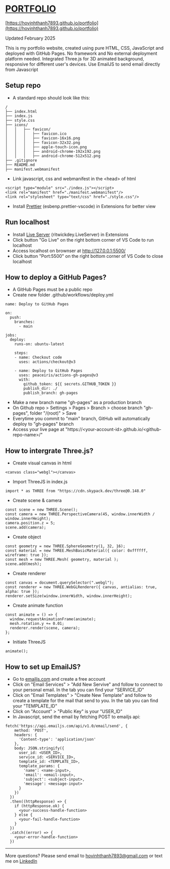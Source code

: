 # [PORTFOLIO](https://hovinhthanh7893.github.io/portfolio)

[https://hovinhthanh7893.github.io/portfolio](https://hovinhthanh7893.github.io/portfolio)

Updated February 2025

This is my portfolio website, created using pure HTML, CSS, JavaScript and deployed with GitHub Pages. No framework and No external deployment platform needed. Integrated Three.js for 3D animated background, responsive for different user's devices. Use EmailJS to send email directly from Javascript

## Setup repo
- A standard repo should look like this:
```
/
├── index.html
├── index.js
├── style.css
├── icons/
│   │   ├── favicon/
│   │   │   ├── favicon.ico
│   │   │   ├── favicon-16x16.png
│   │   │   ├── favicon-32x32.png
│   │   │   ├── apple-touch-icon.png
│   │   │   ├── android-chrome-192x192.png
│   │   │   ├── android-chrome-512x512.png
├── .gitignore
├── README.md
├── manifest.webmanifest
```
- Link javascript, css and webmanifest in the \<head> of html
```
<script type="module" src="./index.js"></script>
<link rel="manifest" href="./manifest.webmanifest"/>
<link rel="stylesheet" type="text/css" href="./style.css"/>
```
- Install [Prettier](https://marketplace.visualstudio.com/items?itemName=esbenp.prettier-vscode) (esbenp.prettier-vscode) in Extensions for better view

## Run localhost
- Install [Live Server](https://marketplace.visualstudio.com/items?itemName=ritwickdey.LiveServer) (ritwickdey.LiveServer) in Extensions
- Click button "Go Live" on the right bottom corner of VS Code to run localhost
- Access localhost on brownser at http://127.0.0.1:5500/
- Click button "Port:5500" on the right bottom corner of VS Code to close localhost

## How to deploy a GitHub Pages?
- A GitHub Pages must be a public repo
- Create new folder .github/workflows/deploy.yml
```
name: Deploy to GitHub Pages

on:
  push:
    branches:
      - main

jobs:
  deploy:
    runs-on: ubuntu-latest

    steps:
    - name: Checkout code
      uses: actions/checkout@v3

    - name: Deploy to GitHub Pages
      uses: peaceiris/actions-gh-pages@v3
      with:
        github_token: ${{ secrets.GITHUB_TOKEN }}
        publish_dir: ./
        publish_branch: gh-pages
```
- Make a new branch name "gh-pages" as a production branch
- On Github repo > Settings > Pages > Branch > choose branch "gh-pages", folder "/(root)" > Save
- Everytime you commit to "main" branch, GitHub will automatically deploy to "gh-pages" branch
- Access your live page at "https://\<your-account-id>.github.io/\<github-repo-name>/"

## How to intergrate Three.js?
- Create visual canvas in html
```
<canvas class="webgl"></canvas>
```
- Import ThreeJS in index.js
```
import * as THREE from "https://cdn.skypack.dev/three@0.148.0"
```
- Create scene & camera
```
const scene = new THREE.Scene();
const camera = new THREE.PerspectiveCamera(45, window.innerWidth / window.innerHeight);
camera.position.z = 5;
scene.add(camera);
```
- Create object
```
const geometry = new THREE.SphereGeometry(1, 32, 16); 
const material = new THREE.MeshBasicMaterial({ color: 0xffffff, wireframe: true });
const mesh = new THREE.Mesh( geometry, material );
scene.add(mesh);
```
- Create renderer
```
const canvas = document.querySelector(".webgl");
const renderer = new THREE.WebGLRenderer({ canvas, antialias: true, alpha: true });
renderer.setSize(window.innerWidth, window.innerHeight);
```
- Create animate function
```
const animate = () => {
  window.requestAnimationFrame(animate);
  mesh.rotation.y += 0.01;
  renderer.render(scene, camera);
};
```
- Initiate ThreeJS
```
animate();
```

## How to set up EmailJS?
- Go to [emailjs.com](https://www.emailjs.com/) and create a free account
- Click on "Email Services" > "Add New Servive" and follow to connect to your personal email. In the tab you can find your "SERVICE_ID"
- Click on "Email Templates" > "Create New Template" and follow to create a template for the mail that send to you. In the tab you can find your "TEMPLATE_ID"
- Click on "Account" > "Public Key" is your "USER_ID"
- In Javascript, send the email by fetching POST to emailjs api:
```
fetch('https://api.emailjs.com/api/v1.0/email/send', {
    method: 'POST',
    headers: {
      'Content-type': 'application/json'
    },
    body: JSON.stringify({
      user_id: <USER_ID>,
      service_id: <SERVICE_ID>,
      template_id: <TEMPLATE_ID>,
      template_params: {
        'name': <name-input>,
        'email': <email-input>,
        'subject': <subject-input>,
        'message': <message-input>
      }
    })
  })
  .then((httpResponse) => {
    if (httpResponse.ok) {
      <your-success-handle-function>
    } else {
      <your-fail-handle-function>
    }
  })
  .catch((error) => {
    <your-error-handle-function>
  })
```

---
More questions? Please send email to [hovinhthanh7893@gmail.com](mailto:hovinhthanh7893@gmail.com) or text me on [LinkedIn](https://www.linkedin.com/in/hovinhthanh7893/)